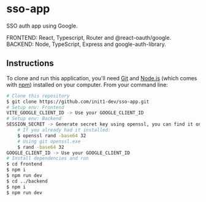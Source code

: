 # sso-app

SSO auth app using Google.

FRONTEND: React, Typescript, Router and @react-oauth/google.
BACKEND: Node, TypeScript, Express and google-auth-library.

## Instructions

To clone and run this application, you'll need [Git](https://git-scm.com) and [Node.js](https://nodejs.org/en/download/) (which comes with [npm](http://npmjs.com)) installed on your computer. From your command line:

```bash
# Clone this repository
$ git clone https://github.com/init1-dev/sso-app.git
# Setup env: Frontend
VITE_GOOGLE_CLIENT_ID -> Use your GOOGLE_CLIENT_ID
# Setup env: Backend
SESSION_SECRET -> Generate secret key using openssl, you can find it on your Git installation folder, by default: "C:\Program Files\Git\usr\bin\openssl.exe"
    # If you already had it installed:
    $ openssl rand -base64 32
    # Using git openssl.exe
    $ rand -base64 32
GOOGLE_CLIENT_ID -> Use your GOOGLE_CLIENT_ID
# Install dependencies and run
$ cd frontend
$ npm i
$ npm run dev
$ cd ../backend
$ npm i
$ npm run dev
```